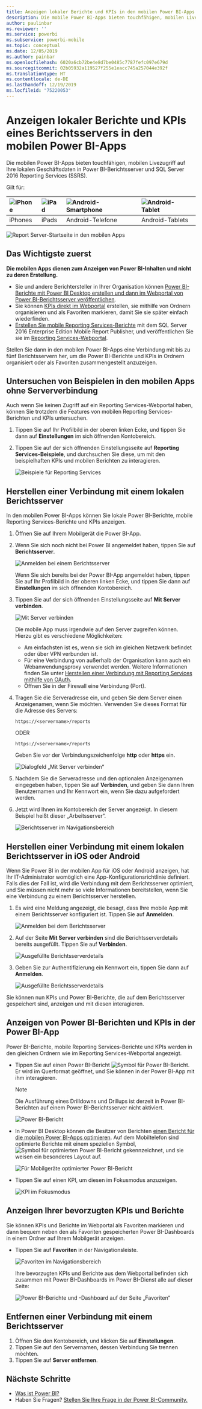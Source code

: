 ```yaml
---
title: Anzeigen lokaler Berichte und KPIs in den mobilen Power BI-Apps
description: Die mobile Power BI-Apps bieten touchfähigen, mobilen Livezugriff auf Ihre lokalen Geschäftsdaten in SQL Server Reporting Services und Power BI-Berichtsserver.
author: paulinbar
ms.reviewer: ''
ms.service: powerbi
ms.subservice: powerbi-mobile
ms.topic: conceptual
ms.date: 12/05/2019
ms.author: painbar
ms.openlocfilehash: 6020a6cb72be4e8d7be0485c7787fefc097e679d
ms.sourcegitcommit: 02b05932a119527f255e1eacc745a257044e392f
ms.translationtype: HT
ms.contentlocale: de-DE
ms.lasthandoff: 12/19/2019
ms.locfileid: "75220053"
---
```

# <a name="view-on-premises-report-server-reports-and-kpis-in-the-power-bi-mobile-apps"></a>Anzeigen lokaler Berichte und KPIs eines Berichtsservers in den mobilen Power BI-Apps

Die mobilen Power BI-Apps bieten touchfähigen, mobilen Livezugriff auf Ihre lokalen Geschäftsdaten in Power BI-Berichtsserver und SQL Server 2016 Reporting Services (SSRS).

Gilt für:

| ![iPhone](./media/mobile-app-ssrs-kpis-mobile-on-premises-reports/iphone-logo-50-px.png) | ![iPad](./media/mobile-app-ssrs-kpis-mobile-on-premises-reports/ipad-logo-50-px.png) | ![Android-Smartphone](./media/mobile-app-ssrs-kpis-mobile-on-premises-reports/android-phone-logo-50-px.png) | ![Android-Tablet](./media/mobile-app-ssrs-kpis-mobile-on-premises-reports/android-tablet-logo-50-px.png) |
|:--- |:--- |:--- |:--- |
| iPhones |iPads |Android-Telefone |Android-Tablets |


![Report Server-Startseite in den mobilen Apps](./media/mobile-app-ssrs-kpis-mobile-on-premises-reports/power-bi-ipad-pbi-report-server-home.png)

## <a name="first-things-first"></a>Das Wichtigste zuerst
**Die mobilen Apps dienen zum Anzeigen von Power BI-Inhalten und nicht zu deren Erstellung.**

* Sie und andere Berichtersteller in Ihrer Organisation können [Power BI-Berichte mit Power BI Desktop erstellen und dann im Webportal von Power BI-Berichtsserver veröffentlichen](../../report-server/quickstart-create-powerbi-report.md). 
* Sie können [KPIs direkt im Webportal](https://docs.microsoft.com/sql/reporting-services/working-with-kpis-in-reporting-services) erstellen, sie mithilfe von Ordnern organisieren und als Favoriten markieren, damit Sie sie später einfach wiederfinden. 
* [Erstellen Sie mobile Reporting Services-Berichte](https://docs.microsoft.com/sql/reporting-services/mobile-reports/create-mobile-reports-with-sql-server-mobile-report-publisher) mit dem SQL Server 2016 Enterprise Edition Mobile Report Publisher, und veröffentlichen Sie sie im [Reporting Services-Webportal](https://docs.microsoft.com/sql/reporting-services/web-portal-ssrs-native-mode).  

Stellen Sie dann in den mobilen Power BI-Apps eine Verbindung mit bis zu fünf Berichtsservern her, um die Power BI-Berichte und KPIs in Ordnern organisiert oder als Favoriten zusammengestellt anzuzeigen. 

## <a name="explore-samples-in-the-mobile-apps-without-a-server-connection"></a>Untersuchen von Beispielen in den mobilen Apps ohne Serververbindung
Auch wenn Sie keinen Zugriff auf ein Reporting Services-Webportal haben, können Sie trotzdem die Features von mobilen Reporting Services-Berichten und KPIs untersuchen. 

1. Tippen Sie auf Ihr Profilbild in der oberen linken Ecke, und tippen Sie dann auf **Einstellungen** im sich öffnenden Kontobereich.

2. Tippen Sie auf der sich öffnenden Einstellungsseite auf **Reporting Services-Beispiele**, und durchsuchen Sie diese, um mit den beispielhaften KPIs und mobilen Berichten zu interagieren.
   
   ![Beispiele für Reporting Services](./media/mobile-app-ssrs-kpis-mobile-on-premises-reports/power-bi-iphone-ssrs-samples.png)

## <a name="connect-to-an-on-premises-report-server"></a>Herstellen einer Verbindung mit einem lokalen Berichtsserver
In den mobilen Power BI-Apps können Sie lokale Power BI-Berichte, mobile Reporting Services-Berichte und KPIs anzeigen. 

1. Öffnen Sie auf Ihrem Mobilgerät die Power BI-App.
2. Wenn Sie sich noch nicht bei Power BI angemeldet haben, tippen Sie auf **Berichtsserver**.
   
   ![Anmelden bei einem Berichtsserver](./media/mobile-app-ssrs-kpis-mobile-on-premises-reports/power-bi-connect-to-rs-login.png)
   
   Wenn Sie sich bereits bei der Power BI-App angemeldet haben, tippen Sie auf Ihr Profilbild in der oberen linken Ecke, und tippen Sie dann auf **Einstellungen** im sich öffnenden Kontobereich.
3. Tippen Sie auf der sich öffnenden Einstellungsseite auf **Mit Server verbinden**.
   
    ![Mit Server verbinden](./media/mobile-app-ssrs-kpis-mobile-on-premises-reports/power-bi-android-server-sign-in.png)

    Die mobile App muss irgendwie auf den Server zugreifen können. Hierzu gibt es verschiedene Möglichkeiten:
     * Am einfachsten ist es, wenn sie sich im gleichen Netzwerk befindet oder über VPN verbunden ist.
     * Für eine Verbindung von außerhalb der Organisation kann auch ein Webanwendungsproxy verwendet werden. Weitere Informationen finden Sie unter [Herstellen einer Verbindung mit Reporting Services mithilfe von OAuth](mobile-oauth-ssrs.md).
     * Öffnen Sie in der Firewall eine Verbindung (Port).

4. Tragen Sie die Serveradresse ein, und geben Sie dem Server einen Anzeigenamen, wenn Sie möchten. Verwenden Sie dieses Format für die Adresse des Servers:
   
     `https://<servername>/reports`
   
     ODER
   
     `https://<servername>/reports`
   
   Geben Sie vor der Verbindungszeichenfolge **http** oder **https** ein.
   
    ![Dialogfeld „Mit Server verbinden“](./media/mobile-app-ssrs-kpis-mobile-on-premises-reports/power-bi-ios-connect-to-server-dialog.png)
5. Nachdem Sie die Serveradresse und den optionalen Anzeigenamen eingegeben haben, tippen Sie auf **Verbinden**, und geben Sie dann Ihren Benutzernamen und Ihr Kennwort ein, wenn Sie dazu aufgefordert werden.
6. Jetzt wird Ihnen im Kontobereich der Server angezeigt. In diesem Beispiel heißt dieser „Arbeitsserver“.
   
   ![Berichtsserver im Navigationsbereich](./media/mobile-app-ssrs-kpis-mobile-on-premises-reports/power-bi-iphone-left-nav-report-server.png)

## <a name="connect-to-an-on-premises-report-server-in-ios-or-android"></a>Herstellen einer Verbindung mit einem lokalen Berichtsserver in iOS oder Android

Wenn Sie Power BI in der mobilen App für iOS oder Android anzeigen, hat Ihr IT-Administrator womöglich eine App-Konfigurationsrichtlinie definiert. Falls dies der Fall ist, wird die Verbindung mit dem Berichtsserver optimiert, und Sie müssen nicht mehr so viele Informationen bereitstellen, wenn Sie eine Verbindung zu einem Berichtsserver herstellen. 

1. Es wird eine Meldung angezeigt, die besagt, dass Ihre mobile App mit einem Berichtsserver konfiguriert ist. Tippen Sie auf **Anmelden**.

    ![Anmelden bei dem Berichtsserver](./media/mobile-app-ssrs-kpis-mobile-on-premises-reports/power-bi-config-server-sign-in.png)

2.  Auf der Seite **Mit Server verbinden** sind die Berichtsserverdetails bereits ausgefüllt. Tippen Sie auf **Verbinden**.

    ![Ausgefüllte Berichtsserverdetails](./media/mobile-app-ssrs-kpis-mobile-on-premises-reports/power-bi-ios-remote-configure-connect-server.png)

3. Geben Sie zur Authentifizierung ein Kennwort ein, tippen Sie dann auf **Anmelden**. 

    ![Ausgefüllte Berichtsserverdetails](./media/mobile-app-ssrs-kpis-mobile-on-premises-reports/power-bi-config-server-address.png)

Sie können nun KPIs und Power BI-Berichte, die auf dem Berichtsserver gespeichert sind, anzeigen und mit diesen interagieren.

## <a name="view-power-bi-reports-and-kpis-in-the-power-bi-app"></a>Anzeigen von Power BI-Berichten und KPIs in der Power BI-App
Power BI-Berichte, mobile Reporting Services-Berichte und KPIs werden in den gleichen Ordnern wie im Reporting Services-Webportal angezeigt. 

* Tippen Sie auf einen Power BI-Bericht ![Symbol für Power BI-Bericht](./media/mobile-app-ssrs-kpis-mobile-on-premises-reports/power-bi-rs-mobile-report-icon.png). Er wird im Querformat geöffnet, und Sie können in der Power BI-App mit ihm interagieren.

    > [!NOTE]
  > Die Ausführung eines Drilldowns und Drillups ist derzeit in Power BI-Berichten auf einem Power BI-Berichtsserver nicht aktiviert.
  
    ![Power BI-Bericht](./media/mobile-app-ssrs-kpis-mobile-on-premises-reports/power-bi-iphone-report-server-report.png)
* In Power BI Desktop können die Besitzer von Berichten [einen Bericht für die mobilen Power BI-Apps optimieren](../../desktop-create-phone-report.md). Auf dem Mobiltelefon sind optimierte Berichte mit einem speziellen Symbol, ![Symbol für optimierten Power BI-Bericht](./media/mobile-app-ssrs-kpis-mobile-on-premises-reports/power-bi-rs-mobile-optimized-icon.png) gekennzeichnet, und sie weisen ein besonderes Layout auf.
  
    ![Für Mobilgeräte optimierter Power BI-Bericht](./media/mobile-app-ssrs-kpis-mobile-on-premises-reports/power-bi-rs-mobile-optimized-report.png)
* Tippen Sie auf einen KPI, um diesen im Fokusmodus anzuzeigen.
  
    ![KPI im Fokusmodus](./media/mobile-app-ssrs-kpis-mobile-on-premises-reports/pbi_ipad_ssmrp_tile.png)

## <a name="view-your-favorite-kpis-and-reports"></a>Anzeigen Ihrer bevorzugten KPIs und Berichte
Sie können KPIs und Berichte im Webportal als Favoriten markieren und dann bequem neben den als Favoriten gespeicherten Power BI-Dashboards in einem Ordner auf Ihrem Mobilgerät anzeigen.

* Tippen Sie auf **Favoriten** in der Navigationsleiste.
  
   ![Favoriten im Navigationsbereich](./media/mobile-app-ssrs-kpis-mobile-on-premises-reports/power-bi-ipad-faves-pbi-report-server-update.png)
  
   Ihre bevorzugten KPIs und Berichte aus dem Webportal befinden sich zusammen mit Power BI-Dashboards im Power BI-Dienst alle auf dieser Seite:
  
   ![Power BI-Berichte und -Dashboard auf der Seite „Favoriten“](./media/mobile-app-ssrs-kpis-mobile-on-premises-reports/power-bi-ipad-favorites.png)

## <a name="remove-a-connection-to-a-report-server"></a>Entfernen einer Verbindung mit einem Berichtsserver
1. Öffnen Sie den Kontobereich, und klicken Sie auf **Einstellungen**.
2. Tippen Sie auf den Servernamen, dessen Verbindung Sie trennen möchten.
3. Tippen Sie auf **Server entfernen**.

## <a name="next-steps"></a>Nächste Schritte
* [Was ist Power BI?](../../fundamentals/power-bi-overview.md)  
* Haben Sie Fragen? [Stellen Sie Ihre Frage in der Power BI-Community.](https://community.powerbi.com/)

